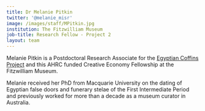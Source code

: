 ```yaml
---
title: Dr Melanie Pitkin
twitter: '@melanie_misr'
image: /images/staff/MPitkin.jpg
institution: The Fitzwilliam Museum
job-title: Research Fellow - Project 2
layout: team
---
```

Melanie Pitkin is a Postdoctoral Research Associate for the [Egyptian Coffins
Project](https://egyptiancoffins.org) and this AHRC funded Creative Economy Fellowship at the Fitzwilliam Museum.

Melanie received her PhD from Macquarie University on the dating of Egyptian false
doors and funerary stelae of the First Intermediate Period and previously worked
for more than a decade as a museum curator in Australia.
